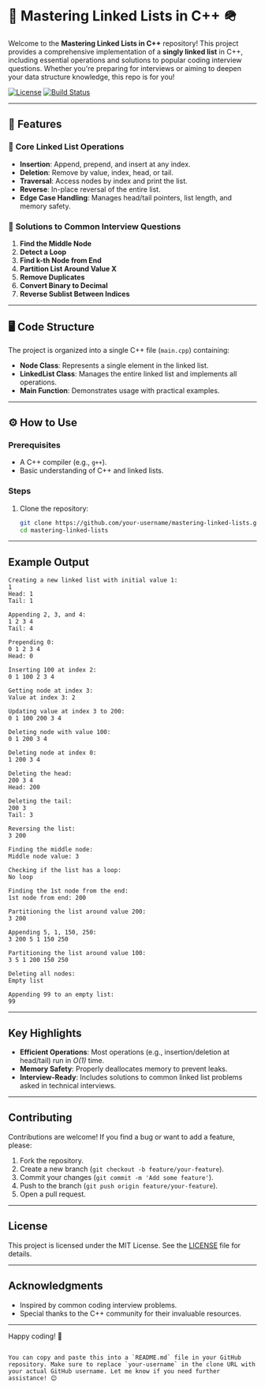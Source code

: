# 🚀 Mastering Linked Lists in C++ 🪖

Welcome to the **Mastering Linked Lists in C++** repository! This project provides a comprehensive implementation of a **singly linked list** in C++, including essential operations and solutions to popular coding interview questions. Whether you're preparing for interviews or aiming to deepen your data structure knowledge, this repo is for you!

[![License](https://img.shields.io/badge/license-MIT-blue.svg)](LICENSE)
[![Build Status](https://travis-ci.org/your-username/mastering-linked-lists.svg?branch=main)](https://travis-ci.org/your-username/mastering-linked-lists)

---

## 📝 Features

### 🔹 **Core Linked List Operations**
- **Insertion**: Append, prepend, and insert at any index.
- **Deletion**: Remove by value, index, head, or tail.
- **Traversal**: Access nodes by index and print the list.
- **Reverse**: In-place reversal of the entire list.
- **Edge Case Handling**: Manages head/tail pointers, list length, and memory safety.

### 🔹 **Solutions to Common Interview Questions**
1. **Find the Middle Node**  
2. **Detect a Loop**  
3. **Find k-th Node from End**  
4. **Partition List Around Value X**  
5. **Remove Duplicates**  
6. **Convert Binary to Decimal**  
7. **Reverse Sublist Between Indices**

---

## 🖥️ Code Structure
The project is organized into a single C++ file (`main.cpp`) containing:
- **Node Class**: Represents a single element in the linked list.
- **LinkedList Class**: Manages the entire linked list and implements all operations.
- **Main Function**: Demonstrates usage with practical examples.

---

## ⚙️ How to Use

### **Prerequisites**
- A C++ compiler (e.g., `g++`).
- Basic understanding of C++ and linked lists.

### **Steps**
1. Clone the repository:
   ```bash
   git clone https://github.com/your-username/mastering-linked-lists.git
   cd mastering-linked-lists
---

## **Example Output**
```
Creating a new linked list with initial value 1:
1 
Head: 1
Tail: 1

Appending 2, 3, and 4:
1 2 3 4 
Tail: 4

Prepending 0:
0 1 2 3 4 
Head: 0

Inserting 100 at index 2:
0 1 100 2 3 4 

Getting node at index 3:
Value at index 3: 2

Updating value at index 3 to 200:
0 1 100 200 3 4 

Deleting node with value 100:
0 1 200 3 4 

Deleting node at index 0:
1 200 3 4 

Deleting the head:
200 3 4 
Head: 200

Deleting the tail:
200 3 
Tail: 3

Reversing the list:
3 200 

Finding the middle node:
Middle node value: 3

Checking if the list has a loop:
No loop

Finding the 1st node from the end:
1st node from end: 200

Partitioning the list around value 200:
3 200 

Appending 5, 1, 150, 250:
3 200 5 1 150 250 

Partitioning the list around value 100:
3 5 1 200 150 250 

Deleting all nodes:
Empty list

Appending 99 to an empty list:
99 
```

---

## **Key Highlights**
- **Efficient Operations**: Most operations (e.g., insertion/deletion at head/tail) run in *O(1)* time.
- **Memory Safety**: Properly deallocates memory to prevent leaks.
- **Interview-Ready**: Includes solutions to common linked list problems asked in technical interviews.

---

## **Contributing**
Contributions are welcome! If you find a bug or want to add a feature, please:
1. Fork the repository.
2. Create a new branch (`git checkout -b feature/your-feature`).
3. Commit your changes (`git commit -m 'Add some feature'`).
4. Push to the branch (`git push origin feature/your-feature`).
5. Open a pull request.

---

## **License**
This project is licensed under the MIT License. See the [LICENSE](LICENSE) file for details.

---

## **Acknowledgments**
- Inspired by common coding interview problems.
- Special thanks to the C++ community for their invaluable resources.

---

Happy coding! 🚀
```

You can copy and paste this into a `README.md` file in your GitHub repository. Make sure to replace `your-username` in the clone URL with your actual GitHub username. Let me know if you need further assistance! 😊
